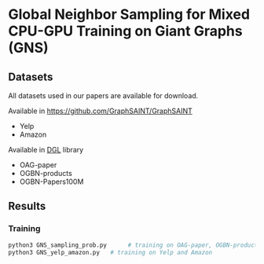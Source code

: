 
Global Neighbor Sampling for Mixed CPU-GPU Training on Giant Graphs (GNS)
============

## Datasets


All datasets used in our papers are available for download.

Available in https://github.com/GraphSAINT/GraphSAINT
* Yelp
* Amazon

Available in [DGL](https://github.com/dmlc/dgl) library
* OAG-paper
* OGBN-products
* OGBN-Papers100M


Results
-------


### Training

```bash
python3 GNS_sampling_prob.py      # training on OAG-paper, OGBN-products and OGBN-Papers100M
python3 GNS_yelp_amazon.py   # training on Yelp and Amazon
```

